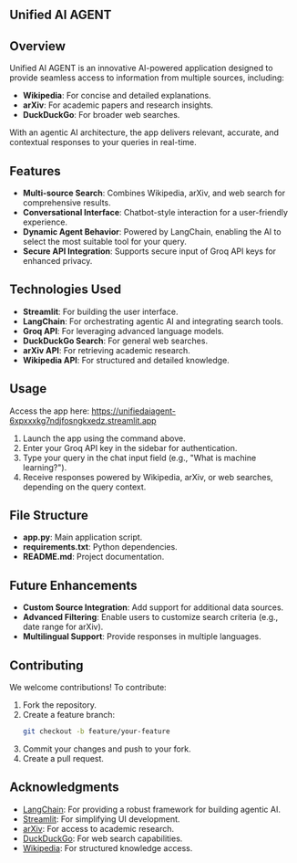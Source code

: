 ## **Unified AI AGENT**

## Overview
Unified AI AGENT is an innovative AI-powered application designed to provide seamless access to information from multiple sources, including:
- **Wikipedia**: For concise and detailed explanations.
- **arXiv**: For academic papers and research insights.
- **DuckDuckGo**: For broader web searches.

With an agentic AI architecture, the app delivers relevant, accurate, and contextual responses to your queries in real-time.

## Features
- **Multi-source Search**: Combines Wikipedia, arXiv, and web search for comprehensive results.
- **Conversational Interface**: Chatbot-style interaction for a user-friendly experience.
- **Dynamic Agent Behavior**: Powered by LangChain, enabling the AI to select the most suitable tool for your query.
- **Secure API Integration**: Supports secure input of Groq API keys for enhanced privacy.

## Technologies Used
- **Streamlit**: For building the user interface.
- **LangChain**: For orchestrating agentic AI and integrating search tools.
- **Groq API**: For leveraging advanced language models.
- **DuckDuckGo Search**: For general web searches.
- **arXiv API**: For retrieving academic research.
- **Wikipedia API**: For structured and detailed knowledge.

  

## Usage
Access the app here: https://unifiedaiagent-6xpxxxkg7ndjfosngkxedz.streamlit.app
1. Launch the app using the command above.
2. Enter your Groq API key in the sidebar for authentication.
3. Type your query in the chat input field (e.g., "What is machine learning?").
4. Receive responses powered by Wikipedia, arXiv, or web searches, depending on the query context.

## File Structure
- **app.py**: Main application script.
- **requirements.txt**: Python dependencies.
- **README.md**: Project documentation.

## Future Enhancements
- **Custom Source Integration**: Add support for additional data sources.
- **Advanced Filtering**: Enable users to customize search criteria (e.g., date range for arXiv).
- **Multilingual Support**: Provide responses in multiple languages.

## Contributing
We welcome contributions! To contribute:
1. Fork the repository.
2. Create a feature branch:
   ```bash
   git checkout -b feature/your-feature
   ```
3. Commit your changes and push to your fork.
4. Create a pull request.


## Acknowledgments
- [LangChain](https://langchain.com/): For providing a robust framework for building agentic AI.
- [Streamlit](https://streamlit.io/): For simplifying UI development.
- [arXiv](https://arxiv.org/): For access to academic research.
- [DuckDuckGo](https://duckduckgo.com/): For web search capabilities.
- [Wikipedia](https://www.wikipedia.org/): For structured knowledge access.

